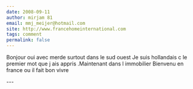 ```yaml
---
date: 2008-09-11
author: mirjam 81
email: mmj_meijer@hotmail.com
site: http://www.francehomeinternational.com
tags: comment
permalink: false
---
```


<p>Bonjour oui avec merde surtout dans le sud ouest Je suis hollandais c le premier mot que j ais appris .Maintenant dans l immobilier Bienvenu en france ou il fait bon vivre</p>
---
